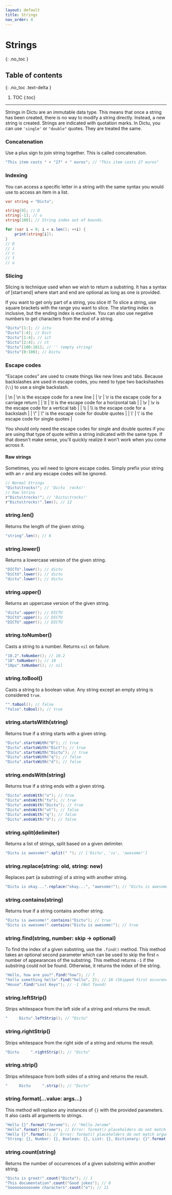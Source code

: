 ```yaml
---
layout: default
title: Strings
nav_order: 4
---
```


# Strings
{: .no_toc }

## Table of contents
{: .no_toc .text-delta }

1. TOC
{:toc}

---

Strings in Dictu are an immutable data type. This means that once a string has been created, there is no way to modify a string directly. Instead, a new string is created. Strings are indicated with quotation marks. In Dictu, you can use `'single'` or `"double"` quotes. They are treated the same.

### Concatenation

Use a plus sign to join string together. This is called concatenation.

```cs
"This item costs " + "27" + " euros"; // "This item costs 27 euros"
```

### Indexing

You can access a specific letter in a string with the same syntax you would use to access an item in a list.

```cs
var string = "Dictu";

string[0]; // D
string[-1]; // u
string[100]; // String index out of bounds.

for (var i = 0; i < x.len(); ++i) {
    print(string[i]);
}
// D
// i
// c
// t
// u
```

### Slicing

Slicing is technique used when we wish to return a substring. It has a syntax of <string>[start:end] where start and end are optional
as long as one is provided.

If you want to get only part of a string, you slice it! To slice a string, use square brackets with the range you want to slice. The starting index is inclusive, but the ending index is exclusive. You can also use negative numbers to get characters from the end of a string.

```cs
"Dictu"[1:]; // ictu
"Dictu"[:4]; // Dict
"Dictu"[1:4]; // ict
"Dictu"[2:4]; // ct
"Dictu"[100:101]; // '' (empty string)
"Dictu"[0:100]; // Dictu
```

### Escape codes

“Escape codes” are used to create things like new lines and tabs. Because backslashes are used in escape codes, you need to type two backshashes (`\\`) to use a single backslash.

| \n | \n is the escape code for a new line |
| \r | \r is the escape code for a carriage return |
| \t | \t is the escape code for a horizontal tab |
| \v | \v is the escape code for a vertical tab |
| \\\ | \\\ is the escape code for a backslash |
| \\" | \\" is the escape code for double quotes |
| \\' | \\' is the escape code for single quotes |

You should only need the escape codes for single and double quotes if you are using that type of quote within a string indicated with the same type. If that doesn't make sense, you'll quickly realize it won't work when you come across it.

#### Raw strings

Sometimes, you wil need to ignore escape codes. Simply prefix your string with an `r` and any escape codes will be ignored.

```cs
// Normal Strings
"Dictu\trocks!"; // 'Dictu  rocks!'
// Raw Strins
r"Dictu\trocks!"; // 'Dictu\trocks!'
r"Dictu\trocks!".len(); // 12
```

### string.len()

Returns the length of the given string.

```cs
"string".len(); // 6
```

### string.lower()

Returns a lowercase version of the given string.

```cs
"DICTU".lower(); // dictu
"DiCtU".lower(); // dictu
"dictu".lower(); // dictu
```

### string.upper()

Returns an uppercase version of the given string.

```cs
"dictu".upper(); // DICTU
"DiCtU".upper(); // DICTU
"DICTU".upper(); // DICTU
```

### string.toNumber()

Casts a string to a number. Returns `nil` on failure.

```cs
"10.2".toNumber(); // 10.2
"10".toNumber(); // 10
"10px".toNumber(); // nil
```

### string.toBool()

Casts a string to a boolean value. Any string except an empty string is considered `true`.

```cs
"".toBool(); // false
"false".toBool(); // true
```

### string.startsWith(string)

Returns true if a string starts with a given string.

```cs
"Dictu".startsWith("D"); // true
"Dictu".startsWith("Dict"); // true
"Dictu".startsWith("Dictu"); // true
"Dictu".startsWith("q"); // false
"Dictu".startsWith("d"); // false
```

### string.endsWith(string)

Returns true if a string ends with a given string.

```cs
"Dictu".endsWith("u"); // true
"Dictu".endsWith("tu"); // true
"Dictu".endsWith("Dictu"); // true
"Dictu".endsWith("ut"); // false
"Dictu".endsWith("q"); // false
"Dictu".endsWith("U"); // false
```

### string.split(delimiter)

Returns a list of strings, split based on a given delimiter.

```cs
"Dictu is awesome!".split(" "); // ['Dictu', 'is', 'awesome!']
```

### string.replace(string: old, string: new)

Replaces part (a substring) of a string with another string.

```cs
"Dictu is okay...".replace("okay...", "awesome!"); // "Dictu is awesome!"
```

### string.contains(string)

Returns true if a string contains another string.

```cs
"Dictu is awesome!".contains("Dictu"); // true
"Dictu is awesome!".contains("Dictu is awesome!"); // true
```

### string.find(string, number: skip -> optional)

To find the index of a given substring, use the `.find()` method. This method takes an optional second parameter which can be used to skip the first `n` number of appearances of the substring. This method returns `-1` if the substring could not be found. Otherwise, it returns the index of the string.

```cs
"Hello, how are you?".find("how"); // 7
"hello something hello".find("hello", 2); // 16 (Skipped first occurence)
"House".find("Lost Keys"); // -1 (Not found)
```

### string.leftStrip()

Strips whitespace from the left side of a string and returns the result.

```cs
"     Dictu".leftStrip(); // "Dictu"
```

### string.rightStrip()

Strips whitespace from the right side of a string and returns the result.

```cs
"Dictu     ".rightStrip(); // "Dictu"
```

### string.strip()

Strips whitespace from both sides of a string and returns the result.

```cs
"     Dictu     ".strip(); // "Dictu"
```

### string.format(...value: args...)

This method will replace any instances of `{}` with the provided parameters. It also casts all arguments to strings.

```cs
"Hello {}".format("Jerome"); // "Hello Jerome"
"Hello".format("Jerome"); // Error: format() placeholders do not match arguments
"Hello {}".format(); // Error: format() placeholders do not match arguments
"String: {}, Number: {}, Boolean: {}, List: {}, Dictionary: {}".format("String", 123, true, ["String", 123, true], {"key": "value"}); // "String: String, Number: 123, Boolean: true, List: ["String", 123, true], Dictionary: {"key": "value"}"
```

### string.count(string)

Returns the number of occurrences of a given substring within another string.

```cs
"Dictu is great!".count("Dictu"); // 1
"This documentation".count("Good jokes"); // 0
"Sooooooooooome characters".count("o"); // 11
```